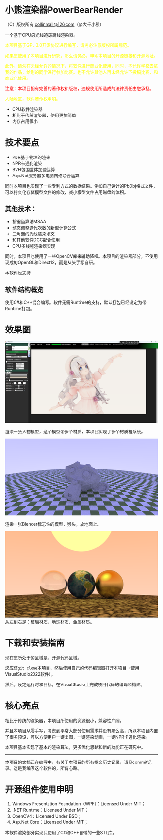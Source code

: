 # 小熊渲染器PowerBearRender
（C）版权所有 collinmail@126.com（@大千小熊）

一个基于CPU的光线追踪离线渲染器。

<div style="color:yellow">
<p>本项目基于GPL 3.0开源协议进行编写，请务必注意版权所属规范。</p>
<p>如果您使用了本项目进行研究，那么请务必，申明本项目的开源链接和开源地址。</p>
<p>此外，请勿在未经允许的情况下，将软件进行商业化使用，同时，不允许学校去拿我的作品，给别的同学进行参加比赛。也不允许其他人再未经允许下投稿比赛，和商业化使用。</p>
<p style="color:red">注意：本项目拥有完善的著作权和版权，违规使用所造成的法律责任由您承担。</p>
<p>大陆地区，软件著作权申明。</p>
</div>

* CPU软件渲染器
* 相比于传统渲染器，使用更加简单
* 内存占用很小

# 技术要点
* PBR基于物理的渲染
* NPR卡通化渲染
* BVH包围盒体加速运算
* Asp.Net服务器多电脑网络联合运算

同时本项目也实现了一些专利方式的数据结果。例如自己设计的PbObj格式文件，可以持久化存储模型文件的修改，减小模型文件占用磁盘的体积。

## 其他技术：
* 抗锯齿算法MSAA
* 动态调整迭代次数的新型计算公式
* 三角面的光线渲染求交
* 和其他软件DCC配合使用
* CPU多线程渲染器实现

同时，本项目也使用了一些OpenCV库来辅助降噪。本项目的渲染器部分，不使用现成的OpenGL和Direct12，而是从头手写自研。

本软件也支持

## 软件结构概览
使用C#和C++混合编写。软件无需Runtime的支持，默认打包已经设定为带Runtime打包。
# 效果图
![Alt text](Docs/Images/%E8%8A%AD%E8%95%BE%E8%88%9E%E5%A5%B3%E5%AD%A9%E4%B8%AD%E9%97%B4%E5%9B%BE.png)


渲染一张人物模型，这个模型带多个材质，本项目实现了多个材质槽系统。


![Alt text](Docs/Images/%E5%96%89%E5%A4%B4.png)


渲染一张Blender标志性的模型，猴头，放地面上。


![Alt text](Docs/Images/%E5%B0%8F%E7%90%83%E4%BB%AC%E7%9A%84%E6%99%9A%E9%9C%9E.png)
从左到右是：玻璃材质、地球材质、金属材质。
# 下载和安装指南
现在您所处于的区域是，开源代码区域。

您应该`git clone`本项目，然后使用自己的代码编辑器打开本项目（使用VisualStudio2022软件）。

然后，设定运行时和目标，在VisualStudio上完成项目代码的编译和构建。

# 核心亮点

相比于传统的渲染器，本项目所使用的资源很小，兼容性广阔。

并且本项目从零手写，考虑到平常大部分使用需求并没有那么高，所以本项目内置了很多预设，可以方便用户一键出图，一键渲染动画，一键NPR卡通化渲染。

本项目基本实现了基本的渲染算法，更多优化思路和新的功能正在研究中。

---
本项目的文档正在编写中，有关于本项目的所有提交历史记录，请见commit记录。这是我编写这个软件的，所有心路。

# 开源组件使用申明
1. Windows Presentation Foundation（WPF）：Licensed Under MIT；
2. .NET Runtime：Licensed Under MIT；
3. OpenCV4：Licensed Under BSD；
4. Asp.Net Core：Licensed Under MIT；

本软件渲染部分实现只使用了C#和C++自带的一些STL库。